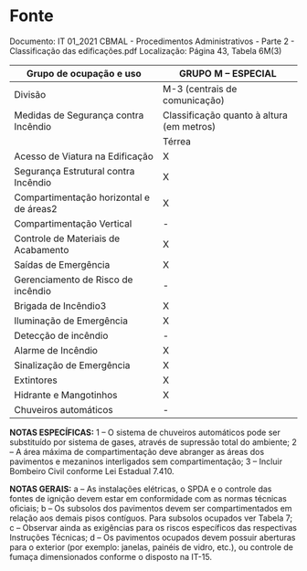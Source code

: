 # Fonte
Documento: IT 01_2021 CBMAL - Procedimentos Administrativos - Parte 2 - Classificação das edificações.pdf
Localização: Página 43, Tabela 6M(3)

| Grupo de ocupação e uso | GRUPO M – ESPECIAL |
|---|---|
| Divisão | M-3 (centrais de comunicação) |
| Medidas de Segurança contra Incêndio | Classificação quanto à altura (em metros) |
|  | Térrea | H ≤ 6 | 6 < H ≤ 12 | 12 < H ≤ 23 | 23 < H ≤ 30 | Acima de 30 |
| Acesso de Viatura na Edificação | X | X | X | X | X | X |
| Segurança Estrutural contra Incêndio | X | X | X | X | X | X |
| Compartimentação horizontal e de áreas2 | X | X | X | X | X | X |
| Compartimentação Vertical | - | - | - | X | X | X |
| Controle de Materiais de Acabamento | X | X | X | X | X | X |
| Saídas de Emergência | X | X | X | X | X | X |
| Gerenciamento de Risco de incêndio | - | - | - | X | X | X |
| Brigada de Incêndio3 | X | X | X | X | X | X |
| Iluminação de Emergência | X | X | X | X | X | X |
| Detecção de incêndio | - | - | X | X | X | X |
| Alarme de Incêndio | X | X | X | X | X | X |
| Sinalização de Emergência | X | X | X | X | X | X |
| Extintores | X | X | X | X | X | X |
| Hidrante e Mangotinhos | X | X | X | X | X | X |
| Chuveiros automáticos | - | - | - | X1 | X1 | X |

**NOTAS ESPECÍFICAS:**
1 – O sistema de chuveiros automáticos pode ser substituído por sistema de gases, através de supressão total do ambiente;
2 – A área máxima de compartimentação deve abranger as áreas dos pavimentos e mezaninos interligados sem compartimentação;
3 – Incluir Bombeiro Civil conforme Lei Estadual 7.410.

**NOTAS GERAIS:**
a – As instalações elétricas, o SPDA e o controle das fontes de ignição devem estar em conformidade com as normas técnicas oficiais;
b – Os subsolos dos pavimentos devem ser compartimentados em relação aos demais pisos contíguos. Para subsolos ocupados ver Tabela 7;
c – Observar ainda as exigências para os riscos específicos das respectivas Instruções Técnicas;
d – Os pavimentos ocupados devem possuir aberturas para o exterior (por exemplo: janelas, painéis de vidro, etc.), ou controle de fumaça dimensionados conforme o disposto na IT-15.